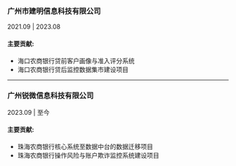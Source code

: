 ### 广州市建明信息科技有限公司
2021.09 | 2023.08 



#### 主要贡献:  
- 海口农商银行贷前客户画像与准入评分系统
- 海口农商银行贷后监控数据集市建设项目

---

### 广州锐微信息科技有限公司
2023.09 | 至今



#### 主要贡献:  
- 珠海农商银行核心系统至数据中台的数据迁移项目
- 珠海农商银行操作风险与账户欺诈监控系统建设项目 
